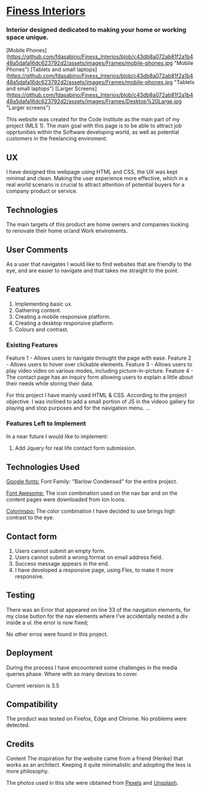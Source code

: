 # [Finess Interiors](https://fdasabino.github.io/Finess_Interios/index.html)

### Interior designed dedicated to making your home or working space unique.

[Mobile Phones] (https://github.com/fdasabino/Finess_Interios/blob/c43db8a072ab81f2a1b448a5dafa16dc623792d2/assets/images/Frames/mobile-phones.jpg "Mobile Phones")
[Tablets and small laptops] (<https://github.com/fdasabino/Finess_Interios/blob/c43db8a072ab81f2a1b448a5dafa16dc623792d2/assets/images/Frames/mobile-phones.jpg> "Tablets and small laptops")
[Larger Screens] (https://github.com/fdasabino/Finess_Interios/blob/c43db8a072ab81f2a1b448a5dafa16dc623792d2/assets/images/Frames/Desktop%20Large.jpg "Larger screens")

This website was created for the Code Institute as the main part of my project (MLS 1).
The main goal with this page is to be able to attract job opprtunities within the Software developing world, as well as potential customers in the freelancing enviroment.

## UX

I have designed this webpage using HTML and CSS, the UX was kept minimal and clean. Making the user experience more effective, which in a real world scenario is crucial to attract attention of potential buyers for a company product or service.

## Technologies

The main targets of this product are home owners and companies looking to renovate their home or/and Work enviroments.

## User Comments

As a user that navigates I would like to find websites that are friendly to the eye, and are easier to navigate and that takes me straight to the point.

## Features

1. Implementing basic ux.
2. Gathering content.
3. Creating a mobile responsive platform.
4. Creating a desktop responsive platform.
5. Colours and contrast.

### Existing Features

Feature 1 - Allows users to navigate throught the page with ease.
Feature 2 - Allows users to hover over clickable elements.
Feature 3 - Allows users to play video video on various modes, including picture-in-picture.
Feature 4 - The contact page has an inquiry form allowing users to explain a little about their needs while storing their data.

For this project I have mainly used HTML & CSS. According to the project objective.
I was inclined to add a small portion of JS in the videoo gallery for playing and stop purposes and for the navigation menu.
...

### Features Left to Implement

In a near future I would like to implement:

1. Add Jquery for real life contact form submission.

## Technologies Used

[Google fonts:](https://fonts.google.com/)
Font Family: "Barlow Condensed" for the entire project.

[Font Awesome:](https://ionicons.com/)
The icon combination used on the nav bar and on the content pages were downloaded from Ion Icons.

[Colorinspo:](https://colorsinspo.com/)
The color combination I have decided to use brings high contrast to the eye.

## Contact form

1. Users cannot submit an empty form.
2. Users cannot submit a wrong format on email address field.
3. Success message appears in the end.
4. I have developed a responsive page, using Flex, to make it more responsive.

## Testing

There was an Error that appeared on line 33 of the navgation elements, for my close button for the nav elements where I've accidentally nested a div inside a ul. the error is now fixed;

No other erros were found in this project.

## Deployment

During the process I have encountered some challenges in the media queries phase. Where with so many devices to cover.

Current version is 3.5

## Compatibility

The product was tested on Firefox, Edge and Chrome. No problems were detected.

## Credits

Content
The inspiration for the website came from a friend (Henke) that works as an architect.
Keeping it quite minimalistic and adopting the less is more philosophy.

The photos used in this site were obtained from [Pexels](https://www.pexels.com/) and [Unsplash](https://www.unsplash.com/).

